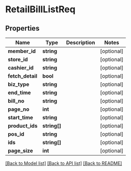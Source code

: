 # RetailBillListReq

## Properties
Name | Type | Description | Notes
------------ | ------------- | ------------- | -------------
**member_id** | **string** |  | [optional] 
**store_id** | **string** |  | [optional] 
**cashier_id** | **string** |  | [optional] 
**fetch_detail** | **bool** |  | [optional] 
**biz_type** | **string** |  | [optional] 
**end_time** | **string** |  | [optional] 
**bill_no** | **string** |  | [optional] 
**page_no** | **int** |  | [optional] 
**start_time** | **string** |  | [optional] 
**product_ids** | **string[]** |  | [optional] 
**pos_id** | **string** |  | [optional] 
**ids** | **string[]** |  | [optional] 
**page_size** | **int** |  | [optional] 

[[Back to Model list]](../README.md#documentation-for-models) [[Back to API list]](../README.md#documentation-for-api-endpoints) [[Back to README]](../README.md)


